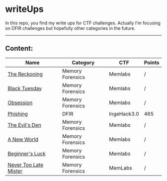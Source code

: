 # writeUps
In this repo, you find my write ups for CTF challenges. Actually I'm focusing on DFIR challenges but hopefully other categories in the future.

---
## Content:

| Name| Category| CTF| Points|  
| --- | --- | --- | --- |
|[The Reckoning](./MemLabs/Lab%206%20-%20The%20Reckoning.md)|Memory Forensics|Memlabs|/|
|[Black Tuesday](./MemLabs/Lab%205%20-%20Black%20Tuesday.md)|Memory Forensics|Memlabs|/|
|[Obsession](./MemLabs/Lab%204%20-%20Obsession)|Memory Forensics|Memlabs|/|
|[Phishing](./IngeHack3.0/Phishing.md)|DFIR|IngeHack3.0|465|
|[The Evil's Den](./MemLabs/Lab%203%20-%20The%20Evil's%20Den.md)|Memory Forensics|Memlabs|/|
|[A New World](./MemLabs/Lab%202%20-%20A%20New%20World)|Memory Forensics|Memlabs|/|
|[Beginner's Luck](./MemLabs/Lab%201%20-%20Beginner's%20Luck.md)|Memory Forensics|Memlabs|/|
|[Never Too Late Mister](./MemLabs/Lab%200%20-%20Never%20Too%20Late%20Mister.md)|Memory Forensics|MemLabs|/|

        